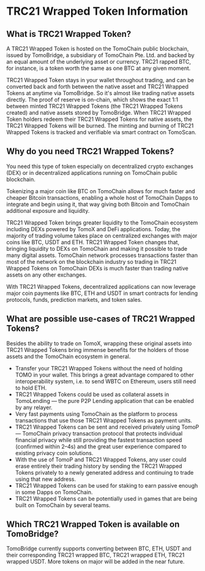 # TRC21 Wrapped Token Information

## What is TRC21 Wrapped Token?

A TRC21 Wrapped Token is  hosted on the TomoChain public blockchain, issued by TomoBridge, a subsidiary of TomoChain Pte. Ltd.  and  backed by an equal amount of the underlying asset or currency. TRC21 rapped BTC, for instance, is a token worth the same as one BTC at any given moment. 

TRC21 Wrapped Token stays in your wallet throughout trading, and can be converted back and forth between the native asset and TRC21 Wrapped Tokens at anytime via TomoBridge. So it's almost like trading native assets directly. The proof of reserve is on-chain, which shows the exact 1:1 between minted TRC21 Wrapped Tokens \(the TRC21 Wrapped Tokens created\) and native assets stored by TomoBridge. When TRC21 Wrapped Token holders redeem their TRC21 Wrapped Tokens for native assets, the TRC21 Wrapped Tokens will be burned. The minting  and burning of TRC21 Wrapped Tokens is tracked and verifiable via smart contract on TomoScan.

## Why do you need TRC21 Wrapped Tokens?

You need this type of token especially on decentralized crypto exchanges \(DEX\) or in decentralized applications running on TomoChain public blockchain. 

Tokenizing a major coin like BTC on TomoChain allows for much faster and cheaper Bitcoin transactions, enabling a whole host of TomoChain Dapps to integrate and begin using it, that way giving both Bitcoin and TomoChain additional exposure and liquidity. 

TRC21 Wrapped Token brings greater liquidity to the TomoChain ecosystem including DEXs powered by TomoX and DeFi applications. Today, the majority of trading volume takes place on centralized exchanges with major coins like BTC, USDT and ETH. TRC21 Wrapped Token changes that, bringing liquidity to DEXs on TomoChain and making it possible to trade many digital assets. TomoChain network processes transactions faster than most of the network on the blockchain industry so trading in TRC21 Wrapped Tokens on TomoChain DEXs is much faster than trading native assets on any other exchanges.

With TRC21 Wrapped Tokens, decentralized applications can now leverage major coin payments like BTC, ETH and USDT in smart contracts for lending protocols, funds, prediction markets, and token sales. 

## What are possible use-cases of TRC21 Wrapped Tokens? 

Besides the ability to trade on TomoX, wrapping these original assets into TRC21 Wrapped Tokens bring immense benefits for the holders of those assets and the TomoChain ecosystem in general. 

* Transfer your TRC21 Wrapped Tokens without the need of holding TOMO in your wallet. This brings a great advantage compared to other interoperability system, i.e. to send WBTC on Ethereum, users still need to hold ETH. 
* TRC21 Wrapped Tokens could be used as collateral assets in TomoLending — the pure P2P Lending application that can be enabled by any relayer. 
* Very fast payments using TomoChain as the platform to process transactions that use those TRC21 Wrapped Tokens as payment units. 
* TRC21 Wrapped Tokens can be sent and received privately using TomoP — TomoChain privacy transaction protocol that protects individual financial privacy while still providing the fastest transaction speed \(confirmed within 2–4s\) and the great user experience compared to existing privacy coin solutions. 
* With the use of TomoP and TRC21 Wrapped Tokens, any user could erase entirely their trading history by sending the TRC21 Wrapped Tokens privately to a newly generated address and continuing to trade using that new address. 
* TRC21 Wrapped Tokens can be used for staking to earn passive enough in some Dapps on TomoChain. 
* TRC21 Wrapped Tokens can be potentially used in games that are being built on TomoChain by several teams.

## Which TRC21 Wrapped Token is available on TomoBridge?

TomoBridge currently supports converting between BTC, ETH, USDT and their corresponding TRC21 wrapped BTC, TRC21 wrapped ETH, TRC21 wrapped USDT. More tokens on major  will be added in the near future.

